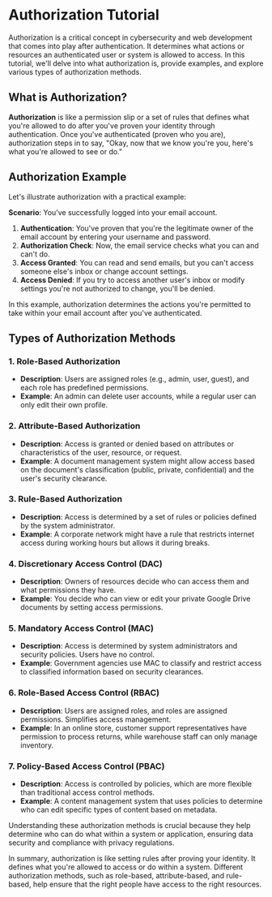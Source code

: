 # Authorization Tutorial

Authorization is a critical concept in cybersecurity and web development that comes into play after authentication. It determines what actions or resources an authenticated user or system is allowed to access. In this tutorial, we'll delve into what authorization is, provide examples, and explore various types of authorization methods.

## What is Authorization?

**Authorization** is like a permission slip or a set of rules that defines what you're allowed to do after you've proven your identity through authentication. Once you've authenticated (proven who you are), authorization steps in to say, "Okay, now that we know you're you, here's what you're allowed to see or do."

## Authorization Example

Let's illustrate authorization with a practical example:

**Scenario**: You've successfully logged into your email account.

1. **Authentication**: You've proven that you're the legitimate owner of the email account by entering your username and password.
2. **Authorization Check**: Now, the email service checks what you can and can't do.
3. **Access Granted**: You can read and send emails, but you can't access someone else's inbox or change account settings.
4. **Access Denied**: If you try to access another user's inbox or modify settings you're not authorized to change, you'll be denied.

In this example, authorization determines the actions you're permitted to take within your email account after you've authenticated.

## Types of Authorization Methods

### 1. **Role-Based Authorization**
   - **Description**: Users are assigned roles (e.g., admin, user, guest), and each role has predefined permissions.
   - **Example**: An admin can delete user accounts, while a regular user can only edit their own profile.

### 2. **Attribute-Based Authorization**
   - **Description**: Access is granted or denied based on attributes or characteristics of the user, resource, or request.
   - **Example**: A document management system might allow access based on the document's classification (public, private, confidential) and the user's security clearance.

### 3. **Rule-Based Authorization**
   - **Description**: Access is determined by a set of rules or policies defined by the system administrator.
   - **Example**: A corporate network might have a rule that restricts internet access during working hours but allows it during breaks.

### 4. **Discretionary Access Control (DAC)**
   - **Description**: Owners of resources decide who can access them and what permissions they have.
   - **Example**: You decide who can view or edit your private Google Drive documents by setting access permissions.

### 5. **Mandatory Access Control (MAC)**
   - **Description**: Access is determined by system administrators and security policies. Users have no control.
   - **Example**: Government agencies use MAC to classify and restrict access to classified information based on security clearances.

### 6. **Role-Based Access Control (RBAC)**
   - **Description**: Users are assigned roles, and roles are assigned permissions. Simplifies access management.
   - **Example**: In an online store, customer support representatives have permission to process returns, while warehouse staff can only manage inventory.

### 7. **Policy-Based Access Control (PBAC)**
   - **Description**: Access is controlled by policies, which are more flexible than traditional access control methods.
   - **Example**: A content management system that uses policies to determine who can edit specific types of content based on metadata.

Understanding these authorization methods is crucial because they help determine who can do what within a system or application, ensuring data security and compliance with privacy regulations.

In summary, authorization is like setting rules after proving your identity. It defines what you're allowed to access or do within a system. Different authorization methods, such as role-based, attribute-based, and rule-based, help ensure that the right people have access to the right resources.